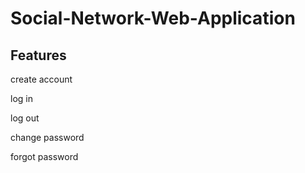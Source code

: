 # Social-Network-Web-Application
## Features

  create account
  
  log in
  
  log out
  
  change password
  
  forgot password

